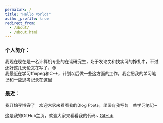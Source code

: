 ```yaml
---
permalink: /
title: "Hello World!"
author_profile: true
redirect_from: 
  - /about/
  - /about.html
---
```



### 个人简介：
我现在现在是一名计算机专业的在读研究生，处于发论文和找实习的挣扎中，不过还好这几天论文在写了，😓     
我最近在学习ffmpeg和C++，计划以后做一些这方面的工作。我会把我的学习笔记和一些思考记录在这里

### 最近：
我开始写博客了，欢迎大家来看看我的Blog Posts，里面有我写的一些学习笔记~

这是我的GitHub主页，欢迎大家来看看我的代码~
[GitHub](https://github.com/zwg-cs)
